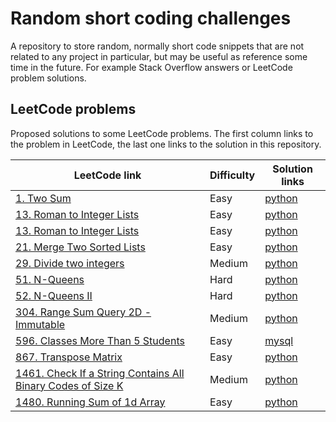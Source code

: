 # Random short coding challenges

A repository to store random, normally short code snippets that are not related to any project in particular, but may be useful as reference some time in the future. For example Stack Overflow answers or LeetCode problem solutions.

## LeetCode problems

Proposed solutions to some LeetCode problems. The first column links to the problem in LeetCode, the last one links to the solution in this repository.

| LeetCode link                                                         | Difficulty | Solution links                                     |
| --------------------------------------------------------------------- | ---------- | -------------------------------------------------- |
| [1. Two Sum][lc1]                                                     | Easy       | [python](leetcode/two_sum.py)                      |
| [13. Roman to Integer Lists][lc13]                                    | Easy       | [python](leetcode/roman_to_integer.py)             |
| [13. Roman to Integer Lists][lc13]                                    | Easy       | [python](leetcode/roman_to_integer.py)             |
| [21. Merge Two Sorted Lists][lc21]                                    | Easy       | [python](leetcode/merge_two_sorted_lists.py)       |
| [29. Divide two integers][lc29]                                       | Medium     | [python](leetcode/divide_two_integers.py)          |
| [51. N-Queens][lc51]                                                  | Hard       | [python](leetcode/n-queens.py)                     |
| [52. N-Queens II][lc52]                                               | Hard       | [python](leetcode/n-queens-ii.py)                  |
| [304. Range Sum Query 2D - Immutable][lc304]                          | Medium     | [python](leetcode/divide_two_integers.py)          |
| [596. Classes More Than 5 Students][lc596]                            | Easy       | [mysql](leetcode/classes_more_than_5_students.sql) |
| [867. Transpose Matrix][lc867]                                        | Easy       | [python](leetcode/transpose-matrix.py)             |
| [1461. Check If a String Contains All Binary Codes of Size K][lc1461] | Medium     | [python](leetcode/has_all_codes.py)                |
| [1480. Running Sum of 1d Array][lc1480]                               | Easy       | [python](leetcode/running_sum.py)                  |

[lc1]: https://leetcode.com/problems/two-sum/
[lc13]: https://leetcode.com/problems/roman-to-integer/
[lc21]: https://leetcode.com/problems/merge-two-sorted-lists/
[lc29]: https://leetcode.com/problems/divide-two-integers/
[lc51]: https://leetcode.com/problems/n-queens/
[lc52]: https://leetcode.com/problems/n-queens-ii/
[lc304]: https://leetcode.com/problems/range-sum-query-2d-immutable/
[lc596]: https://leetcode.com/problems/classes-more-than-5-students/
[lc867]: https://leetcode.com/problems/transpose-matrix/
[lc1461]: https://leetcode.com/problems/check-if-a-string-contains-all-binary-codes-of-size-k/
[lc1480]: https://leetcode.com/problems/running-sum-of-1d-array/
